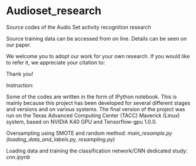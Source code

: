 # Audioset_research

Source codes of the Audio Set activity recognition research

Source training data can be accessed from on line. Details can be seen on our paper.

We welcome you to adopt our work for your own research. If you would like to refer it, we appreciate your citation to: 

Thank you!


Instruction:

Some of the codes are written in the form of IPython notebook. This is mainly because this project has been developed for several different stages and versions and on various systems. The final version of the project was run on the Texas Advanced Computing Center (TACC) Maverick (Linux) system, based on NVIDIA K40 GPU and Tensorflow-gpu 1.0.0.

Oversampling using SMOTE and random method: _main_resample.py (loading_data_and_labels.py, resampling.py)_

Loading data and training the classification network/CNN dedicated study: _cnn.ipynb_

